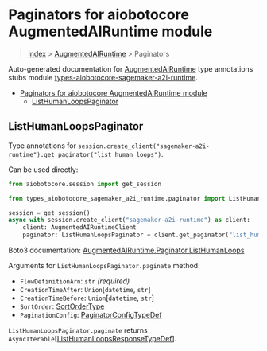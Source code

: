 <a id="paginators-for-aiobotocore-augmentedairuntime-module"></a>

# Paginators for aiobotocore AugmentedAIRuntime module

> [Index](..) > [AugmentedAIRuntime](.) > Paginators

Auto-generated documentation for
[AugmentedAIRuntime](https://boto3.amazonaws.com/v1/documentation/api/latest/reference/services/sagemaker-a2i-runtime.html#AugmentedAIRuntime)
type annotations stubs module
[types-aiobotocore-sagemaker-a2i-runtime](https://pypi.org/project/types-aiobotocore-sagemaker-a2i-runtime/).

- [Paginators for aiobotocore AugmentedAIRuntime module](#paginators-for-aiobotocore-augmentedairuntime-module)
  - [ListHumanLoopsPaginator](#listhumanloopspaginator)

<a id="listhumanloopspaginator"></a>

## ListHumanLoopsPaginator

Type annotations for
`session.create_client("sagemaker-a2i-runtime").get_paginator("list_human_loops")`.

Can be used directly:

```python
from aiobotocore.session import get_session

from types_aiobotocore_sagemaker_a2i_runtime.paginator import ListHumanLoopsPaginator

session = get_session()
async with session.create_client("sagemaker-a2i-runtime") as client:
    client: AugmentedAIRuntimeClient
    paginator: ListHumanLoopsPaginator = client.get_paginator("list_human_loops")
```

Boto3 documentation:
[AugmentedAIRuntime.Paginator.ListHumanLoops](https://boto3.amazonaws.com/v1/documentation/api/latest/reference/services/sagemaker-a2i-runtime.html#AugmentedAIRuntime.Paginator.ListHumanLoops)

Arguments for `ListHumanLoopsPaginator.paginate` method:

- `FlowDefinitionArn`: `str` *(required)*
- `CreationTimeAfter`: `Union`\[`datetime`, `str`\]
- `CreationTimeBefore`: `Union`\[`datetime`, `str`\]
- `SortOrder`: [SortOrderType](./literals.md#sortordertype)
- `PaginationConfig`:
  [PaginatorConfigTypeDef](./type_defs.md#paginatorconfigtypedef)

`ListHumanLoopsPaginator.paginate` returns
`AsyncIterable`\[[ListHumanLoopsResponseTypeDef](./type_defs.md#listhumanloopsresponsetypedef)\].

